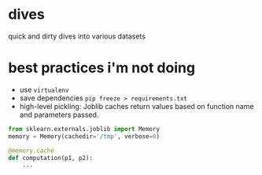 # dives
quick and dirty dives into various datasets


# best practices i'm not doing

- use `virtualenv`
- save dependencies `pip freeze > requirements.txt`
- high-level pickling: Joblib caches return values based on function name and parameters passed.
```python
from sklearn.externals.joblib import Memory
memory = Memory(cachedir='/tmp', verbose=0)

@memory.cache
def computation(p1, p2):
    ...
```
